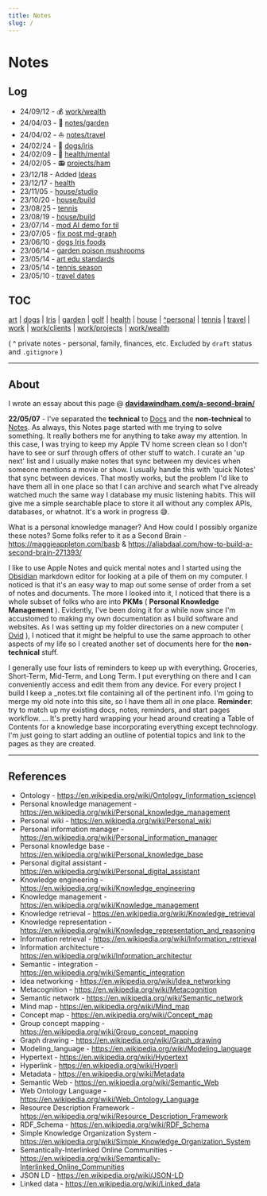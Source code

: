 ```yaml
---
title: Notes
slug: /
---
```


# Notes

## Log

- 24/09/12 - 💰 [work/wealth](/notes/work/wealth)
- 24/04/03 - 🌳 [notes/garden](/notes/garden)
- 24/04/02 - ⛵️ [notes/travel](/notes/travel)
- 24/02/24 - 🦮 [dogs/iris](/notes/dogs/iris)
- 24/02/09 - 🧠 [health/mental](/notes/health/mental)
- 24/02/05 - 📻 [projects/ham](/notes/work/projects/ham)
- 23/12/18 - Added [Ideas](/notes/ideas)
- 23/12/17 - [health](/notes/health)
- 23/11/05 - [house/studio](/notes/house/studio)
- 23/10/20 - [house/build](/notes/house/build)
- 23/08/25 - [tennis](/notes/tennis)
- 23/08/19 - [house/build](/notes/house/build)
- 23/07/14 - [mod AI demo for til](/notes/work/projects/ai)
- 23/07/05 - [fix post md-graph](/notes/work/)
- 23/06/10 - [dogs Iris foods](/notes/dogs)
- 23/06/14 - [garden poison mushrooms](/notes/garden/mushroom)
- 23/05/14 - [art edu standards](/notes/art)
- 23/05/14 - [tennis season](/notes/tennis)
- 23/05/10 - [travel dates](/notes/travel)

## TOC

[art](art/art.md)
| [dogs](dogs/dogs.md)
| [Iris](dogs/iris.md)
| [garden](garden/garden.md)
| [golf](golf.md)
| [health](health/health.md)
| [house](house/house.md)
| [^personal](personal/personal.md)
| [tennis](tennis.md)
| [travel](travel.md)
| [work](work/work.md)
| [work/clients](work/clients.md)
| [work/projects](work/projects/ai.md)
| [work/wealth](work/wealth.md)

( ^ private notes - personal, family, finances, etc. Excluded by `draft` status and `.gitignore` )

---

## About

I wrote an essay about this page @ [**davidawindham.com/a-second-brain/**](https://davidawindham.com/a-second-brain/)

**22/05/07** - I've separated the **technical** to [Docs](/docs/) and the **non-technical** to [Notes](index.md). As always, this Notes page started with me trying to solve something. It really bothers me for anything to take away my attention. In this case, I was trying to keep my Apple TV home screen clean so I don't have to see or surf through offers of other stuff to watch.  I curate an 'up next' list and I usually make notes that sync between my devices when someone mentions a movie or show. I usually handle this with 'quick Notes' that sync between devices. That mostly works, but the problem I'd like to have them all in one place so that I can archive and search what I've already watched much the same way I database my music listening habits. This will give me a simple searchable place to store it all without any complex APIs, databases, or whatnot. It's a work in progress :sweat_smile:.

What is a personal knowledge manager? And How could I possibly organize these notes? Some folks refer to it as a Second Brain - https://maggieappleton.com/basb & https://aliabdaal.com/how-to-build-a-second-brain-271393/

I like to use Apple Notes and quick mental notes and I started using the [Obsidian](https://obsidian.md) markdown editor for looking at a pile of them on my computer. I noticed is that it's an easy way to map out some sense of order from a set of notes and documents.  The more I looked into it, I noticed that there is a whole subset of folks who are into **PKMs** ( **Personal Knowledge Management** ).  Evidently, I've been doing it for a while now since I'm accustomed to making my own documentation as I build software and websites.  As I was setting up my folder directories on a new computer ( [Ovid](/docs/computers/ovid) ), I noticed that it might be helpful to use the same approach to other aspects of my life so I created another set of documents here for the **non-technical** stuff.

I generally use four lists of reminders to keep up with everything. Groceries, Short-Term, Mid-Term, and Long Term. I put everything on there and I can conveniently access and edit them from any device. For every project I build I keep a _notes.txt file containing all of the pertinent info.  I'm going to merge my old note into this site, so I have them all in one place. **Reminder**: try to match up my existing docs, notes, reminders, and start pages workflow. ... It's pretty hard wrapping your head around creating a Table of Contents for a knowledge base incorporating everything except technology. I'm just going to start adding an outline of potential topics and link to the pages as they are created.

---

## References
- Ontology - https://en.wikipedia.org/wiki/Ontology_(information_science)
- Personal knowledge management - https://en.wikipedia.org/wiki/Personal_knowledge_management
- Personal wiki - https://en.wikipedia.org/wiki/Personal_wiki
- Personal information manager - https://en.wikipedia.org/wiki/Personal_information_manager
- Personal knowledge base - https://en.wikipedia.org/wiki/Personal_knowledge_base
- Personal digital assistant - https://en.wikipedia.org/wiki/Personal_digital_assistant
- Knowledge engineering - https://en.wikipedia.org/wiki/Knowledge_engineering
- Knowledge management - https://en.wikipedia.org/wiki/Knowledge_management
- Knowledge retrieval - https://en.wikipedia.org/wiki/Knowledge_retrieval
- Knowledge representation - https://en.wikipedia.org/wiki/Knowledge_representation_and_reasoning
- Information retrieval - https://en.wikipedia.org/wiki/Information_retrieval
- Information architecture - https://en.wikipedia.org/wiki/Information_architectur
- Semantic - integration - https://en.wikipedia.org/wiki/Semantic_integration
- Idea networking - https://en.wikipedia.org/wiki/Idea_networking
- Metacognition - https://en.wikipedia.org/wiki/Metacognition
- Semantic network - https://en.wikipedia.org/wiki/Semantic_network
- Mind map - https://en.wikipedia.org/wiki/Mind_map
- Concept map - https://en.wikipedia.org/wiki/Concept_map
- Group concept mapping - https://en.wikipedia.org/wiki/Group_concept_mapping
- Graph drawing - https://en.wikipedia.org/wiki/Graph_drawing
- Modeling_language - https://en.wikipedia.org/wiki/Modeling_language
- Hypertext  - https://en.wikipedia.org/wiki/Hypertext
- Hyperlink - https://en.wikipedia.org/wiki/Hyperli
- Metadata - https://en.wikipedia.org/wiki/Metadata
- Semantic Web - https://en.wikipedia.org/wiki/Semantic_Web
- Web Ontology Language - https://en.wikipedia.org/wiki/Web_Ontology_Language
- Resource Description Framework - https://en.wikipedia.org/wiki/Resource_Description_Framework
- RDF_Schema - https://en.wikipedia.org/wiki/RDF_Schema
- Simple Knowledge Organization System - https://en.wikipedia.org/wiki/Simple_Knowledge_Organization_System
- Semantically-Interlinked Online Communities - https://en.wikipedia.org/wiki/Semantically-Interlinked_Online_Communities
- JSON LD - https://en.wikipedia.org/wiki/JSON-LD
- Linked data - https://en.wikipedia.org/wiki/Linked_data
